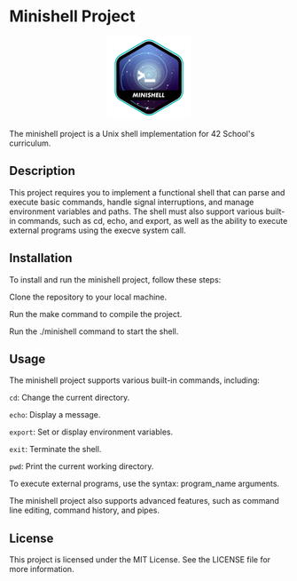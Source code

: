 # Minishell Project

<p align="center">
  <img src="https://github.com/mcombeau/mcombeau/blob/main/42_badges/minishelle.png" />
</p>

The minishell project is a Unix shell implementation for 42 School's curriculum.

## Description

This project requires you to implement a functional shell that can parse and execute basic commands, handle signal interruptions, and manage environment variables and paths. The shell must also support various built-in commands, such as cd, echo, and export, as well as the ability to execute external programs using the execve system call.

## Installation

To install and run the minishell project, follow these steps:

Clone the repository to your local machine.

Run the make command to compile the project.

Run the ./minishell command to start the shell.

## Usage

The minishell project supports various built-in commands, including:

``cd``: Change the current directory.

``echo``: Display a message.

``export``: Set or display environment variables.

``exit``: Terminate the shell.

``pwd``: Print the current working directory.

To execute external programs, use the syntax: program_name arguments.

The minishell project also supports advanced features, such as command line editing, command history, and pipes.

## License

This project is licensed under the MIT License. See the LICENSE file for more information.


